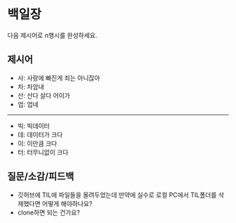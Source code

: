 # 백일장
다음 제시어로 n행시를 완성하세요.

## 제시어
- 사: 사랑에 빠진게 죄는 아니잖아
- 차: 차암내
- 산: 산다 살다 어이가
- 업: 업네
---
- 빅: 빅데이터
- 데: 데이터가 크다
- 이: 이만큼 크다
- 터: 터무니없이 크다

## 질문/소감/피드백
- 깃허브에 TIL에 파일들을 올려두었는데 만약에 실수로 로컬 PC에서 TIL폴더를 삭제했다면 어떻게 해야하나요?
- clone하면 되는 건가요?